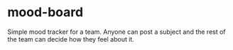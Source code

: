 # mood-board
Simple mood tracker for a team. Anyone can post a subject and the rest of the team can decide how they feel about it.

